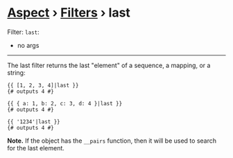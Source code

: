 [Aspect](./../../readme.md) › [Filters](./../filters.md) › last
===============

<!-- {% raw %} -->

Filter: `last`:
* no args

---

The last filter returns the last "element" of a sequence, a mapping, or a string:

```twig
{{ [1, 2, 3, 4]|last }}
{# outputs 4 #}

{{ { a: 1, b: 2, c: 3, d: 4 }|last }}
{# outputs 4 #}

{{ '1234'|last }}
{# outputs 4 #}
```

**Note.** If the object has the `__pairs` function, then it will be used to search for the last element.

<!-- {% endraw %} -->